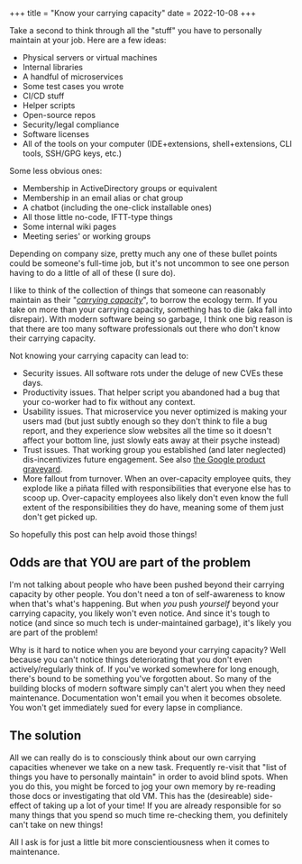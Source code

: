 +++
title = "Know your carrying capacity"
date = 2022-10-08
+++

Take a second to think through all the "stuff" you have to personally maintain at your job. Here are a few ideas:

* Physical servers or virtual machines
* Internal libraries
* A handful of microservices
* Some test cases you wrote
* CI/CD stuff
* Helper scripts
* Open-source repos
* Security/legal compliance
* Software licenses
* All of the tools on your computer (IDE+extensions, shell+extensions, CLI tools, SSH/GPG keys, etc.)

Some less obvious ones:

* Membership in ActiveDirectory groups or equivalent
* Membership in an email alias or chat group
* A chatbot (including the one-click installable ones)
* All those little no-code, IFTT-type things
* Some internal wiki pages
* Meeting series' or working groups


Depending on company size, pretty much any one of these bullet points could be someone's full-time job, but it's not uncommon to see one person having to do a little of all of these (I sure do).

I like to think of the collection of things that someone can reasonably maintain as their "*[carrying capacity](https://en.wikipedia.org/wiki/Carrying_capacity)*", to borrow the ecology term. If you take on more than your carrying capacity, something has to die (aka fall into disrepair). With modern software being so garbage, I think one big reason is that there are too many software professionals out there who don't know their carrying capacity.

Not knowing your carrying capacity can lead to:

* Security issues. All software rots under the deluge of new CVEs these days.
* Productivity issues. That helper script you abandoned had a bug that your co-worker had to fix without any context.
* Usability issues. That microservice you never optimized is making your users mad (but just subtly enough so they don't think to file a bug report, and they experience slow websites all the time so it doesn't affect your bottom line, just slowly eats away at their psyche instead)
* Trust issues. That working group you established (and later neglected) dis-incentivizes future engagement. See also [the Google product graveyard](https://killedbygoogle.com/).
* More fallout from turnover. When an over-capacity employee quits, they explode like a piñata filled with responsibilities that everyone else has to scoop up. Over-capacity employees also likely don't even know the full extent of the responsibilities they do have, meaning some of them just don't get picked up.

So hopefully this post can help avoid those things!


## Odds are that YOU are part of the problem

I'm not talking about people who have been pushed beyond their carrying capacity by other people. You don't need a ton of self-awareness to know when that's what's happening. But when *you* push *yourself* beyond your carrying capacity, you likely won't even notice. And since it's tough to notice (and since so much tech is under-maintained garbage), it's likely you are part of the problem!

Why is it hard to notice when you are beyond your carrying capacity? Well because you can't notice things deteriorating that you don't even actively/regularly think of. If you've worked somewhere for long enough, there's bound to be something you've forgotten about. So many of the building blocks of modern software simply can't alert you when they need maintenance. Documentation won't email you when it becomes obsolete. You won't get immediately sued for every lapse in compliance.

## The solution

All we can really do is to consciously think about our own carrying capacities whenever we take on a new task. Frequently re-visit that "list of things you have to personally maintain" in order to avoid blind spots. When you do this, you might be forced to jog your own memory by re-reading those docs or investigating that old VM. This has the (desireable) side-effect of taking up a lot of your time! If you are already responsible for so many things that you spend so much time re-checking them, you definitely can't take on new things!

All I ask is for just a little bit more conscientiousness when it comes to maintenance.
